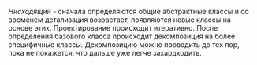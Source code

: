 *Нисходящий* - сначала определяются общие абстрактные классы и со временем детализация возрастает, появляются новые классы на основе этих.
Проектирование происходит итеративно. После определения базового класса происходит декомпозиция на более специфичные классы. Декомпозицию можно проводить до тех пор, пока не покажется, что дальше уже легче захардкодить. 
